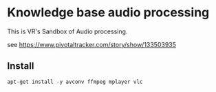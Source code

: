 # Knowledge base audio processing

This is VR's Sandbox of Audio processing.

see https://www.pivotaltracker.com/story/show/133503935

## Install

    apt-get install -y avconv ffmpeg mplayer vlc
